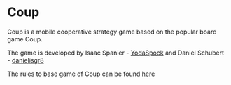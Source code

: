 # Coup

Coup is a mobile cooperative strategy game based on the popular board game Coup. 

The game is developed by Isaac Spanier - [YodaSpock](https://github.com/YodaSpock) and Daniel Schubert - [danielisgr8](https://github.com/danielisgr8) 

The rules to base game of Coup can be found [here](https://www.ultraboardgames.com/coup/game-rules.php)